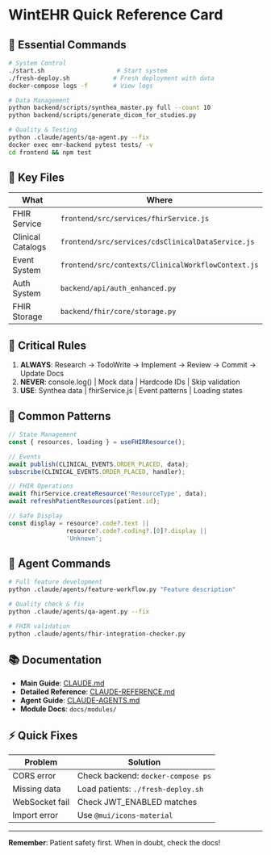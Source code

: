 # WintEHR Quick Reference Card

## 🚀 Essential Commands

```bash
# System Control
./start.sh                    # Start system
./fresh-deploy.sh            # Fresh deployment with data
docker-compose logs -f       # View logs

# Data Management
python backend/scripts/synthea_master.py full --count 10
python backend/scripts/generate_dicom_for_studies.py

# Quality & Testing
python .claude/agents/qa-agent.py --fix
docker exec emr-backend pytest tests/ -v
cd frontend && npm test
```

## 📁 Key Files

| What | Where |
|------|-------|
| FHIR Service | `frontend/src/services/fhirService.js` |
| Clinical Catalogs | `frontend/src/services/cdsClinicalDataService.js` |
| Event System | `frontend/src/contexts/ClinicalWorkflowContext.js` |
| Auth System | `backend/api/auth_enhanced.py` |
| FHIR Storage | `backend/fhir/core/storage.py` |

## 🎯 Critical Rules

1. **ALWAYS**: Research → TodoWrite → Implement → Review → Commit → Update Docs
2. **NEVER**: console.log() | Mock data | Hardcode IDs | Skip validation
3. **USE**: Synthea data | fhirService.js | Event patterns | Loading states

## 🔧 Common Patterns

```javascript
// State Management
const { resources, loading } = useFHIRResource();

// Events
await publish(CLINICAL_EVENTS.ORDER_PLACED, data);
subscribe(CLINICAL_EVENTS.ORDER_PLACED, handler);

// FHIR Operations
await fhirService.createResource('ResourceType', data);
await refreshPatientResources(patient.id);

// Safe Display
const display = resource?.code?.text || 
                resource?.code?.coding?.[0]?.display || 
                'Unknown';
```

## 🤖 Agent Commands

```bash
# Full feature development
python .claude/agents/feature-workflow.py "Feature description"

# Quality check & fix
python .claude/agents/qa-agent.py --fix

# FHIR validation
python .claude/agents/fhir-integration-checker.py
```

## 📚 Documentation

- **Main Guide**: [CLAUDE.md](./CLAUDE.md)
- **Detailed Reference**: [CLAUDE-REFERENCE.md](./CLAUDE-REFERENCE.md)
- **Agent Guide**: [CLAUDE-AGENTS.md](./CLAUDE-AGENTS.md)
- **Module Docs**: `docs/modules/`

## ⚡ Quick Fixes

| Problem | Solution |
|---------|----------|
| CORS error | Check backend: `docker-compose ps` |
| Missing data | Load patients: `./fresh-deploy.sh` |
| WebSocket fail | Check JWT_ENABLED matches |
| Import error | Use `@mui/icons-material` |

---

**Remember**: Patient safety first. When in doubt, check the docs!